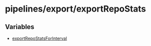 # pipelines/export/exportRepoStats

## Variables

- [exportRepoStatsForInterval](variables/exportRepoStatsForInterval.md)
